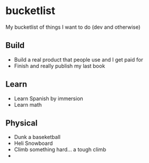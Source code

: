 # bucketlist
My bucketlist of things I want to do (dev and otherwise)

## Build

* Build a real product that people use and I get paid for
* Finish and really publish my last book

## Learn

* Learn Spanish by immersion 
* Learn math

## Physical

* Dunk a baseketball
* Heli Snowboard
* Climb something hard... a tough climb
* 